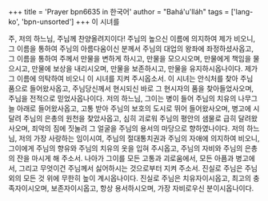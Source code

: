 +++
title = 'Prayer bpn6635 in 한국어'
author = "Bahá'u'lláh"
tags = ['lang-ko', 'bpn-unsorted']
+++
이 시녀를

주, 저의 하느님, 주님께 찬양올려지이다! 주님의 높으신 이름에 의지하여 제가 비오니, 그 이름을 통하여 주님의 아름다움이신 분께서 주님의 대업의 왕좌에 좌정하셨사옵고, 그 이름을 통하여 주께서 만물을 변하게 하시고, 만물을 모으시오며, 만물에게 책임을 물으시고, 만물에 보상을 내리시오며, 만물을 보존하시고, 만물을 유지하시옵나이다. 제가 그 이름에 의탁하여 비오니 이 시녀를 지켜 주시옵소서. 이 시녀는 안식처를 찾아 주님 품으로 들어왔사옵고, 주님당신께서 현시되신 바로 그 현시자의 품을 찾아들었사오며, 주님을 전적으로 믿었사옵나이다. 저의 하느님, 그이는 병이 들어 주님의 치유의 나무그늘 아래로 들어왔사옵고, 고통 받아 주님의 보호의 도시로 뛰어 들어왔사오며, 병고에 시달려 주님의 은총의 원천을 찾았사옵고, 심히 괴로워 주님의 평안의 샘물로 급히 달려왔사오며, 죄악의 짐에 짓눌려 그 얼굴을 주님의 용서의 마당으로 향하였나이다.
저의 하느님, 저의 가장 사랑하는 임이시여, 주님의 절대통치권과 주님의 자애에 의지하여 비오니, 그이에게 주님의 향유와 주님의 치유의 옷을 입혀 주시옵고, 주님의 자비와 주님의 은총의 잔을 마시게 해 주소서. 나아가 그이를 모든 고통과 괴로움에서, 모든 아픔과 병고에서, 그리고 무엇이건 주님께서 싫어하시는 것으로부터 지켜 주소서.
진실로 주님은 주님 외의 모든 것 위에 무한히 높이 계시옵나이다. 진실로 주님은 치유자이시옵고, 최고의 충족자이시오며, 보존자이시옵고, 항상 용서하시오며, 가장 자비로우신 분이시옵나이다.
